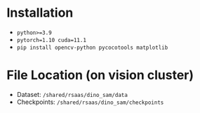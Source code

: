# Installation
- `python>=3.9`
-  `pytorch=1.10 cuda=11.1` 
- `pip install opencv-python pycocotools matplotlib `
# File Location (on vision cluster)
- Dataset: `/shared/rsaas/dino_sam/data`
- Checkpoints: `/shared/rsaas/dino_sam/checkpoints`

